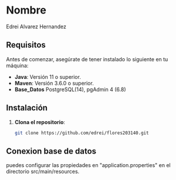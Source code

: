 # Nombre
Edrei Alvarez Hernandez

## Requisitos

Antes de comenzar, asegúrate de tener instalado lo siguiente en tu máquina:

- **Java**: Versión 11 o superior.
- **Maven**: Versión 3.6.0 o superior.
- **Base_Datos** PostgreSQL(14), pgAdmin 4 (6.8)

## Instalación

1. **Clona el repositorio**:
   ```bash
   git clone https://github.com/edrei/flores203140.git


## Conexion base de datos

 puedes configurar las propiedades en "application.properties" en el directorio src/main/resources.